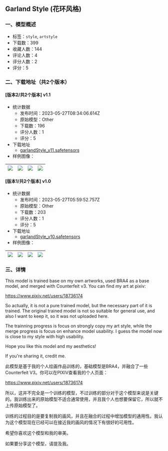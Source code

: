 ## Garland Style (花环风格)
### 一、模型概述

- 标签：`style`, `artstyle`
- 下载数：399
- 收藏人数：144
- 评论人数：4
- 评分人数：2
- 评分：5

### 二、下载地址（共2个版本）

#### [版本2/共2个版本] v1.1

- 统计数据
  - 发布时间：2023-05-27T08:34:06.614Z
  - 原始模型：Other
  - 下载数：196
  - 评分人数：1
  - 评分：5
- 下载地址
  - [garlandStyle_v11.safetensors](https://civitai.com/api/download/models/82447)
- 样例图像：

| <img src="https://image.civitai.com/xG1nkqKTMzGDvpLrqFT7WA/b90be0c4-4403-450c-9bad-37f63853f84a/width=450/928834.jpeg" /> | <img src="https://image.civitai.com/xG1nkqKTMzGDvpLrqFT7WA/11d3ac03-d65a-4694-9011-49112dee8efb/width=450/928779.jpeg" /> | <img src="https://image.civitai.com/xG1nkqKTMzGDvpLrqFT7WA/bdbfdc8b-92e1-4e14-93bc-9b2144f0c60e/width=450/928880.jpeg" /> | <img src="https://image.civitai.com/xG1nkqKTMzGDvpLrqFT7WA/351786de-fdb7-400f-9af3-0730f6edf056/width=450/952964.jpeg" /> |
| ---- | ---- | ---- | ---- |

#### [版本1/共2个版本] v1.0

- 统计数据
  - 发布时间：2023-05-27T05:59:52.757Z
  - 原始模型：Other
  - 下载数：203
  - 评分人数：1
  - 评分：5
- 下载地址
  - [garlandStyle_v10.safetensors](https://civitai.com/api/download/models/65365)
- 样例图像：

| <img src="https://image.civitai.com/xG1nkqKTMzGDvpLrqFT7WA/45106bed-4e4c-421c-9d4f-6affe465e90c/width=450/723839.jpeg" /> | <img src="https://image.civitai.com/xG1nkqKTMzGDvpLrqFT7WA/49187ad3-8235-4407-8e9c-0434dd59c23d/width=450/723836.jpeg" /> | <img src="https://image.civitai.com/xG1nkqKTMzGDvpLrqFT7WA/4a0c5f23-6fbd-44f7-a49a-0414a4c7cd47/width=450/723835.jpeg" /> | <img src="https://image.civitai.com/xG1nkqKTMzGDvpLrqFT7WA/79d71c36-a938-4467-94d9-5505b07327f8/width=450/723838.jpeg" /> |
| ---- | ---- | ---- | ---- |


### 三、详情
<p>This model is trained base on my own artworks, used BRA4 as a base model, and merged with Counterfeit v3. You can find my art at pixiv:</p><p><a target="_blank" rel="ugc" href="https://www.pixiv.net/users/18736174">https://www.pixiv.net/users/18736174</a></p><p>So actually, it is not a pure trained model, but the necessary part of it is trained. The original trained model is not so suitable for general use, and also I want to keep it, so it was not uploaded here.</p><p>The trainning progress is focus on strongly copy my art style, while the merge progress is focus on enhance model usability. I guess the model now is close to my style with high usability.</p><p>Hope you like this model and my aesthetics!</p><p>If you're sharing it, credit me.</p><p>此模型是基于我的个人绘画作品训练的，基础模型是BRA4，并融合了一些Counterfeit V3。你可以在PIXIV查看我的个人页面：</p><p><a target="_blank" rel="ugc" href="https://www.pixiv.net/users/18736174">https://www.pixiv.net/users/18736174</a></p><p>所以，这并不完全是一个训练的模型，不过训练的部分对于这个模型来说是关键的。我训练出来的原始模型不适合通常使用，并且我个人也想要保留它，所以就不上传原始模型了。</p><p>训练的过程目的是要复制我的画风，并且在融合的过程中增加模型的通用性。我认为这个模型现在已经可以在接近我的画风的情况下有很好的可用性。</p><p>希望你喜欢这个模型和我的审美。</p><p>如果要分享这个模型，请提及我。</p>